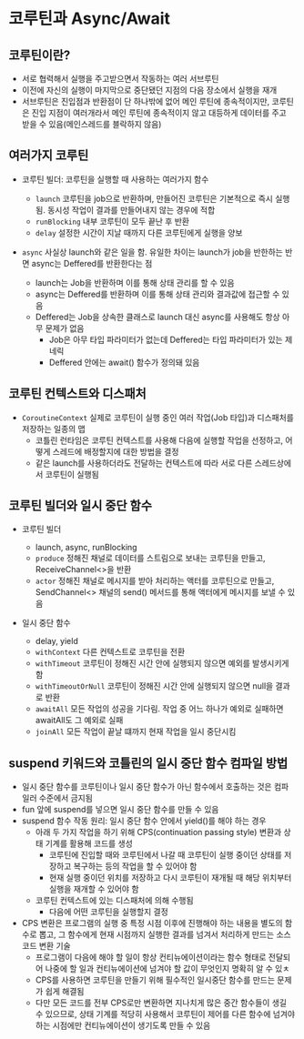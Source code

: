 # 코루틴과 Async/Await

## 코루틴이란?

* 서로 협력해서 실행을 주고받으면서 작동하는 여러 서브루틴
* 이전에 자신의 실행이 마지막으로 중단됐던 지점의 다음 장소에서 실행을 재개
* 서브루틴은 진입점과 반환점이 단 하나밖에 없어 메인 루틴에 종속적이지만, 코루틴은 진입 지점이 여러개라서 메인 루틴에 종속적이지 않고 대등하게 데이터를 주고 받을 수 있음(메인스레드를 블락하지 않음)

## 여러가지 코루틴

* 코루틴 빌더: 코루틴을 실행할 때 사용하는 여러가지 함수
    * `launch` 코루틴을 job으로 반환하며, 만들어진 코루틴은 기본적으로 즉시 실행됨. 동시성 작업이 결과를 만들어내지 않는 경우에 적합
    * `runBlocking` 내부 코루틴이 모두 끝난 후 반환
    * `delay` 설정한 시간이 지날 때까지 다른 코루틴에게 실행을 양보

* `async` 사실상 launch와 같은 일을 함. 유일한 차이는 launch가 job을 반한하는 반면 async는 Deffered를 반환한다는 점
    * launch는 Job을 반환하며 이를 통해 상태 관리를 할 수 있음
    * async는 Deffered를 반환하며 이를 통해 상태 관리와 결과값에 접근할 수 있음
    * Deffered는 Job을 상속한 클래스로 launch 대신 async를 사용해도 항상 아무 문제가 없음
        * Job은 아무 타입 파라미터가 없는데 Deffered는 타입 파라미터가 있는 제네릭
        * Deffered 안에는 await() 함수가 정의돼 있음

## 코루틴 컨텍스트와 디스패처

* `CoroutineContext` 실제로 코루틴이 실행 중인 여러 작업(Job 타입)과 디스패처를 저장하는 일종의 맵
    * 코틀린 런타임은 코루틴 컨텍스트를 사용해 다음에 실행할 작업을 선정하고, 어떻게 스레드에 배정할지에 대한 방법을 결정
    * 같은 launch를 사용하더라도 전달하는 컨텍스트에 따라 서로 다른 스레드상에서 코루틴이 실행됨

## 코루틴 빌더와 일시 중단 함수

* 코루틴 빌더
    * launch, async, runBlocking
    * `produce` 정해진 채널로 데이터를 스트림으로 보내는 코루틴을 만들고, ReceiveChannel<>을 반환
    * `actor` 정해진 채널로 메시지를 받아 처리하는 액터를 코루틴으로 만들고, SendChannel<> 채널의 send() 메서드를 통해 액터에게 메시지를 보낼 수 있음

* 일시 중단 함수
    * delay, yield
    * `withContext` 다른 컨텍스트로 코루틴을 전환
    * `withTimeout` 코루틴이 정해진 시간 안에 실행되지 않으면 예외를 발생시키게 함
    * `withTimeoutOrNull` 코루틴이 정해진 시간 안에 실행되지 않으면 null을 결과로 반환
    * `awaitAll` 모든 작업의 성공을 기다림. 작업 중 어느 하나가 예외로 실패하면 awaitAll도 그 예외로 실패
    * `joinAll` 모든 작업이 끝날 떄까지 현재 작업을 일시 중단시킴

## suspend 키워드와 코틀린의 일시 중단 함수 컴파일 방법

* 일시 중단 함수를 코루틴이나 일시 중단 함수가 아닌 함수에서 호출하는 것은 컴파일러 수준에서 금지됨
* fun 앞에 suspend를 넣으면 일시 중단 함수를 만들 수 있음
* suspend 함수 작동 원리: 일시 중단 함수 안에서 yield()를 해야 하는 경우
    * 아래 두 가지 작업을 하기 위해 CPS(continuation passing style) 변환과 상태 기계를 활용해 코드를 생성
        * 코루틴에 진입할 때와 코루틴에서 나갈 때 코루틴이 실행 중이던 상태를 저장하고 복구하는 등의 작업을 할 수 있어야 함
        * 현재 실행 중이던 위치를 저장하고 다시 코루틴이 재개될 때 해당 위치부터 실행을 재개할 수 있어야 함
    * 코루틴 컨텍스트에 있는 디스패처에 의해 수행됨
        * 다음에 어떤 코루틴을 실행할지 결정
* CPS 변환은 프로그램의 실행 중 특정 시점 이후에 진행해야 하는 내용을 별도의 함수로 뽑고, 그 함수에게 현재 시점까지 실행한 결과를 넘겨서 처리하게 만드는 소스코드 변환 기술
    * 프로그램이 다음에 해야 할 일이 항상 컨티뉴에이션이라는 함수 형태로 전달되어 나중에 할 일과 컨티뉴에이션에 넘겨야 할 값이 무엇인지 명확히 알 수 있ㅊ
    * CPS를 사용하면 코루틴을 만들기 위해 필수적인 일시중단 함수를 만드는 문제가 쉽게 해결됨
    * 다만 모든 코드를 전부 CPS로만 변환하면 지나치게 많은 중간 함수들이 생길 수 있으므로, 상태 기계를 적당히 사용해서 코루틴이 제어를 다른 함수에 넘겨야 하는 시점에만 컨티뉴에이션이 생기도록 만들 수
      있음
